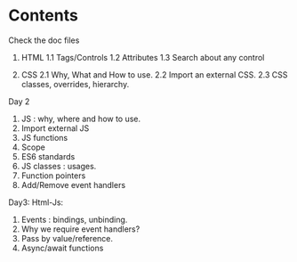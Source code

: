 # Contents
Check the doc files

1. HTML 
     1.1 Tags/Controls
     1.2 Attributes
     1.3 Search about any control
	 
2. CSS
   2.1 Why, What and How to use.
   2.2 Import an external CSS.
   2.3 CSS classes, overrides, hierarchy.
	 
Day 2

1. JS : why, where and how to use.
2. Import external JS
3. JS functions
4. Scope
5. ES6 standards
6. JS classes : usages.
7. Function pointers
8. Add/Remove event handlers

   
 Day3: Html-Js:

1. Events : bindings, unbinding.
2. Why we require event handlers?
3. Pass by value/reference.
4. Async/await functions

